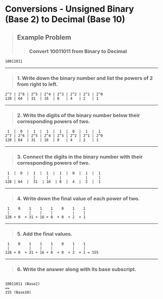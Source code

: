 # Conversions - Unsigned Binary (Base 2) to Decimal (Base 10)

> ## **Example Problem**
>> ### **Convert 10011011 from Binary to Decimal**

```Binary
10011011
```
---

> ### **1. Write down the binary number and list the powers of 2 from right to left.**


```
2^7 | 2^6 | 2^5 | 2^4 | 2^3 | 2^2 | 2^1 | 2^0 
128 | 64  | 31  | 16  | 8   | 4   | 2   | 1
```

---

> ### **2. Write the digits of the binary number below their corresponding powers of two.**

```
 1  |  0  |  1  |  1  |  1  |  0  |  1  |  1
2^7 | 2^6 | 2^5 | 2^4 | 2^3 | 2^2 | 2^1 | 2^0 
128 | 64  | 31  | 16  | 8   | 4   | 2   | 1
```

---

> ### **3. Connect the digits in the binary number with their corresponding powers of two.**

```
 1  |  0  |  1  |  1  |  1  |  0  |  1  |  1
 |           |     |     |           |     |
128 | 64  |  31  | 16  | 8  |  4  |  2  |  1
```

---

> ### **4. Write down the final value of each power of two.**


```
 1    0    1    1    1    0    1    1
 |         |    |    |         |    |
128 + 0  + 31 + 16 + 8  + 0  + 2  + 1
```
---

> ### **5. Add the final values.**

```
 1    0    1    1    1    0    1    1
 |         |    |    |         |    |
128 + 0  + 31 + 16 + 8  + 0  + 2  + 1 = 155
```
---

> ### **6. Write the answer along with its base subscript.**

```

10011011 (Base2)
==
155 (Base10)